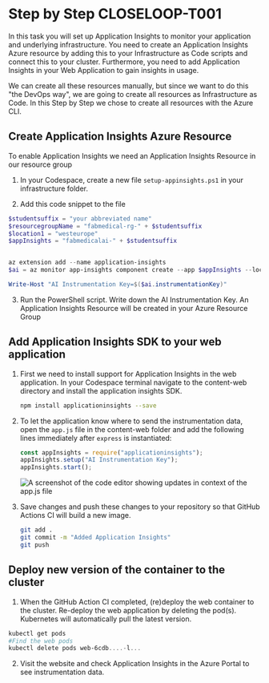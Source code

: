 # Step by Step CLOSELOOP-T001
In this task you will set up Application Insights to monitor your application and underlying infrastructure. You need to create an Application Insights Azure resource by adding this to your Infrastructure as Code scripts and connect this to your cluster. Furthermore, you need to add Application Insights in your Web Application to gain insights in usage.

We can create all these resources manually, but since we want to do this "the DevOps way", we are going to create all resources as Infrastructure as Code. In this Step by Step we chose to create all resources with the Azure CLI.

## Create Application Insights Azure Resource
To enable Application Insights we need an Application Insights Resource in our resource group

1. In your Codespace, create a new file `setup-appinsights.ps1` in your infrastructure folder.

2. Add this code snippet to the file

```PowerShell
$studentsuffix = "your abbreviated name"
$resourcegroupName = "fabmedical-rg-" + $studentsuffix
$location1 = "westeurope"
$appInsights = "fabmedicalai-" + $studentsuffix


az extension add --name application-insights
$ai = az monitor app-insights component create --app $appInsights --location $location1 --kind web -g $resourcegroupName --application-type web --retention-time 120 | ConvertFrom-Json

Write-Host "AI Instrumentation Key=$($ai.instrumentationKey)"
```

3. Run the PowerShell script. Write down the AI Instrumentation Key. An Application Insights Resource will be created in your Azure Resource Group

## Add Application Insights SDK to your web application

1. First we need to install support for Application Insights in the web application. In your Codespace terminal navigate to the content-web directory and install the application insights SDK.

   ```bash
   npm install applicationinsights --save
   ```

2. To let the application know where to send the instrumentation data, open the `app.js` file in the content-web folder and add the following lines immediately after `express` is instantiated:

   ```javascript
   const appInsights = require("applicationinsights");
   appInsights.setup("AI Instrumentation Key");
   appInsights.start();
   ```

   ![A screenshot of the code editor showing updates in context of the app.js file](Assets/hol-2019-10-02_12-33-29.png)

3. Save changes and push these changes to your repository so that GitHub Actions CI will build a new image.

   ```bash
   git add .
   git commit -m "Added Application Insights"
   git push


## Deploy new version of the container to the cluster

1. When the GitHub Action CI completed, (re)deploy the web container to the cluster. Re-deploy the web application by deleting the pod(s). Kubernetes will automatically pull the latest version.

```PowerShell
kubectl get pods
#Find the web pods
kubectl delete pods web-6cdb....-l...
```

2. Visit the website and check Application Insights in the Azure Portal to see instrumentation data.



